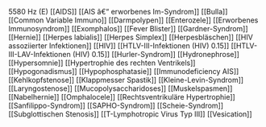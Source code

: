 5580 Hz (E)
[[AIDS]]
[[AIS â€“ erworbenes Im-Syndrom]]
[[Bulla]]
[[Common Variable Immuno]]
[[Darmpolypen]]
[[Enterozele]]
[[Erworbenes Immunosyndrom]]
[[Exomphalos]]
[[Fever Blister]]
[[Gardner-Syndrom]]
[[Hernie]]
[[Herpes labialis]]
[[Herpes Simplex]]
[[Herpesbläschen]]
[[HIV assoziierter Infektionen]]
[[HIV]]
[[HTLV-III-Infektionen (HIV) 0.15]]
[[HTLV-III-LAV-Infektionen (HIV) 0.15]]
[[Hurler-Syndrom]]
[[Hydronephrose]]
[[Hypersomnie]]
[[Hypertrophie des rechten Ventrikels]]
[[Hypogonadismus]]
[[Hypophosphatasie]]
[[Immunodeficiency AIS]]
[[Kehlkopfstenose]]
[[Klappmesser Spastik]]
[[Kleine-Levin-Syndrom]]
[[Laryngostenose]]
[[Mucopolysaccharidoses]]
[[Muskelspasmen]]
[[Nabelhernie]]
[[Omphalocele]]
[[Rechtsventrikuläre Hypertrophie]]
[[Sanfilippo-Syndrom]]
[[SAPHO-Syndrom]]
[[Scheie-Syndrom]]
[[Subglottischen Stenosis]]
[[T-Lymphotropic Virus Typ III]]
[[Vesication]]